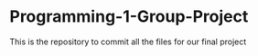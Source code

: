 # Programming-1-Group-Project
This is the repository to commit all the files for our final project

